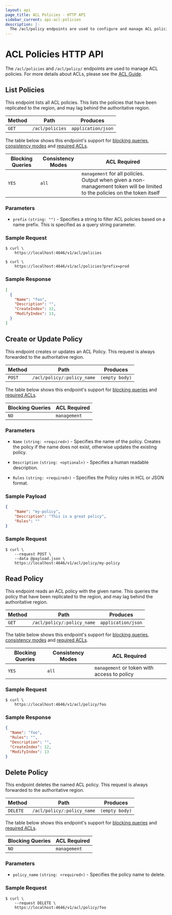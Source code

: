 ```yaml
---
layout: api
page_title: ACL Policies - HTTP API
sidebar_current: api-acl-policies
description: |-
  The /acl/policy endpoints are used to configure and manage ACL policies.
---
```


# ACL Policies HTTP API

The `/acl/policies` and `/acl/policy/` endpoints are used to manage ACL policies.
For more details about ACLs, please see the [ACL Guide](/guides/security/acl.html).

## List Policies

This endpoint lists all ACL policies. This lists the policies that have been replicated
to the region, and may lag behind the authoritative region.

| Method | Path                         | Produces                   |
| ------ | ---------------------------- | -------------------------- |
| `GET`  | `/acl/policies`              | `application/json`         |

The table below shows this endpoint's support for
[blocking queries](/api/index.html#blocking-queries), [consistency modes](/api/index.html#consistency-modes) and
[required ACLs](/api/index.html#acls).

| Blocking Queries | Consistency Modes | ACL Required |
| ---------------- | ----------------- | ------------ |
| `YES`            | `all`             | `management` for all policies.<br>Output when given a non-management token will be limited to the policies on the token itself |

### Parameters

- `prefix` `(string: "")` - Specifies a string to filter ACL policies based on
  a name prefix. This is specified as a query string parameter.

### Sample Request

```text
$ curl \
    https://localhost:4646/v1/acl/policies
```

```text
$ curl \
    https://localhost:4646/v1/acl/policies?prefix=prod
```

### Sample Response

```json
[
  {
    "Name": "foo",
    "Description": "",
    "CreateIndex": 12,
    "ModifyIndex": 13,
  }
]
```

## Create or Update Policy

This endpoint creates or updates an ACL Policy. This request is always forwarded to the
authoritative region.

| Method | Path                         | Produces                   |
| ------ | ---------------------------- | -------------------------- |
| `POST` | `/acl/policy/:policy_name`   | `(empty body)`             |

The table below shows this endpoint's support for
[blocking queries](/api/index.html#blocking-queries) and
[required ACLs](/api/index.html#acls).

| Blocking Queries | ACL Required       |
| ---------------- | ------------------ |
| `NO`             | `management`       |

### Parameters

- `Name` `(string: <required>)` - Specifies the name of the policy.
  Creates the policy if the name does not exist, otherwise updates the existing policy.

- `Description` `(string: <optional>)` - Specifies a human readable description.

- `Rules` `(string: <required>)` - Specifies the Policy rules in HCL or JSON format.

### Sample Payload

```json
{
    "Name": "my-policy",
    "Description": "This is a great policy",
    "Rules": ""
}
```

### Sample Request

```text
$ curl \
    --request POST \
    --data @payload.json \
    https://localhost:4646/v1/acl/policy/my-policy
```

## Read Policy

This endpoint reads an ACL policy with the given name. This queries the policy that have been
replicated to the region, and may lag behind the authoritative region.


| Method | Path                         | Produces                   |
| ------ | ---------------------------- | -------------------------- |
| `GET` | `/acl/policy/:policy_name`   | `application/json`         |

The table below shows this endpoint's support for
[blocking queries](/api/index.html#blocking-queries), [consistency modes](/api/index.html#consistency-modes) and
[required ACLs](/api/index.html#acls).

| Blocking Queries | Consistency Modes | ACL Required |
| ---------------- | ----------------- | ------------ |
| `YES`            | `all`             | `management` or token with access to policy |

### Sample Request

```text
$ curl \
    https://localhost:4646/v1/acl/policy/foo
```

### Sample Response

```json
{
  "Name": "foo",
  "Rules": "",
  "Description": "",
  "CreateIndex": 12,
  "ModifyIndex": 13
}
```

## Delete Policy

This endpoint deletes the named ACL policy. This request is always forwarded to the
authoritative region.

| Method   | Path                         | Produces                   |
| -------- | ---------------------------- | -------------------------- |
| `DELETE` | `/acl/policy/:policy_name`   | `(empty body)`             |

The table below shows this endpoint's support for
[blocking queries](/api/index.html#blocking-queries) and
[required ACLs](/api/index.html#acls).

| Blocking Queries | ACL Required  |
| ---------------- | ------------- |
| `NO`             | `management`  |

### Parameters

- `policy_name` `(string: <required>)` - Specifies the policy name to delete.

### Sample Request

```text
$ curl \
    --request DELETE \
    https://localhost:4646/v1/acl/policy/foo
```

